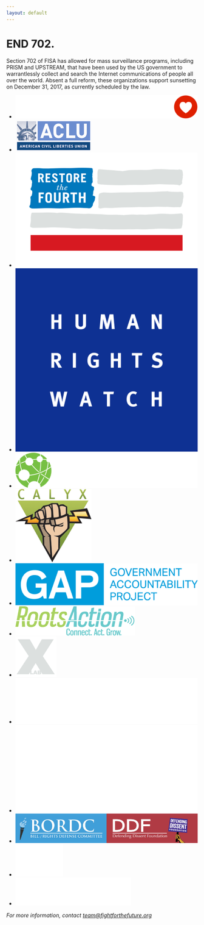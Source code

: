 ```yaml
---
layout: default
---
```

# END 702.

Section 702 of FISA has allowed for mass surveillance programs, including PRISM and UPSTREAM, that have been used by the US government to warrantlessly collect and search the Internet communications of people all over the world. Absent a full reform, these organizations support sunsetting on December 31, 2017, as currently scheduled by the law.

* ![Fight for the Future](/images/logos/fftf.png)
* ![American Civil Liberties Union](/images/logos/aclu.png)
* ![Restore the Fourth](/images/logos/rt4.png)
* ![Human Rights Watch](/images/logos/hrw.png)
* ![Access Now](/images/logos/accessnow.png)
* ![Calyx](/images/logos/calyx.png)
* ![Government Accountability Project](/images/logos/gap.png)
* ![Roots Action](/images/logos/rootsaction.png)
* ![X-lab](/images/logos/xlab.png)
* ![The Arab American Institute](/images/logos/aai.png)
* ![Freedom of the Press Foundation](/images/logos/freedomofpress.png)
* ![Bill of Rights Defense Committee/Defending Dissent Foundation](/images/logos/bordc.jpg)
* ![Campaign for Liberty](/images/logos/campaignforliberty.png)
* ![Niskanen Center](/images/logos/ncenter.png)

_For more information, contact [team@fightforthefuture.org](mailto:team@fightforthefuture.org)_
